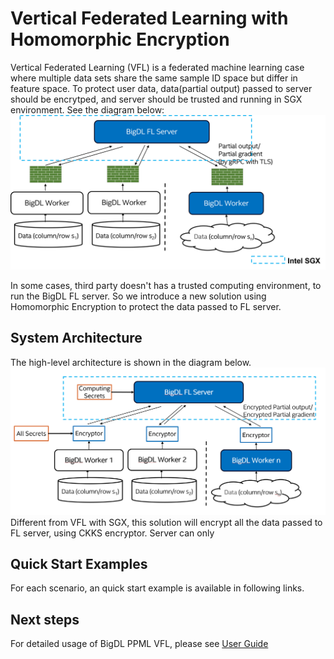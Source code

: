 # Vertical Federated Learning with Homomorphic Encryption
Vertical Federated Learning (VFL) is a federated machine learning case where multiple data sets share the same sample ID space but differ in feature space. To protect user data, data(partial output) passed to server should be encrytped, and server should be trusted and running in SGX environment. See the diagram below:
![](../images/fl_architecture.png)

In some cases, third party doesn't has a trusted computing environment, to run the BigDL FL server. So we introduce a new solution using Homomorphic Encryption to protect the data passed to FL server.

## System Architecture
The high-level architecture is shown in the diagram below.   
![](../images/fl_ckks.png)  
Different from VFL with SGX, this solution will encrypt all the data passed to FL server, using CKKS encryptor. Server can only 

## Quick Start Examples
For each scenario, an quick start example is available in following links.


## Next steps
For detailed usage of BigDL PPML VFL, please see [User Guide](user_guide.md)


